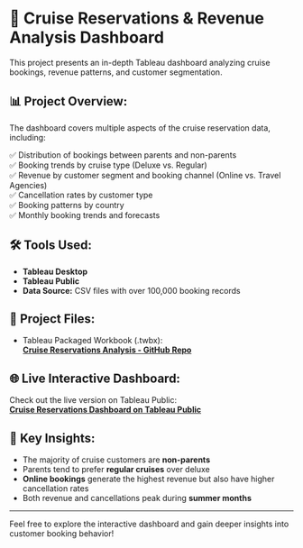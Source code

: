 # 🚢 Cruise Reservations & Revenue Analysis Dashboard

This project presents an in-depth Tableau dashboard analyzing cruise bookings, revenue patterns, and customer segmentation.

## 📊 Project Overview:

The dashboard covers multiple aspects of the cruise reservation data, including:

✅ Distribution of bookings between parents and non-parents  
✅ Booking trends by cruise type (Deluxe vs. Regular)  
✅ Revenue by customer segment and booking channel (Online vs. Travel Agencies)  
✅ Cancellation rates by customer type  
✅ Booking patterns by country  
✅ Monthly booking trends and forecasts  

## 🛠️ Tools Used:
- **Tableau Desktop**
- **Tableau Public**
- **Data Source:** CSV files with over 100,000 booking records

## 📂 Project Files:

- Tableau Packaged Workbook (.twbx):  
[**Cruise Reservations Analysis - GitHub Repo**](https://github.com/LaurenMalka/Cruise_Reservations_Analysis_Final)

## 🌐 Live Interactive Dashboard:

Check out the live version on Tableau Public:  
[**Cruise Reservations Dashboard on Tableau Public**](https://public.tableau.com/app/profile/lauren.malka/viz/Cruise_Reservations_Analysis_Final_LaurenMalka/Story1)

## 🎯 Key Insights:

- The majority of cruise customers are **non-parents**  
- Parents tend to prefer **regular cruises** over deluxe  
- **Online bookings** generate the highest revenue but also have higher cancellation rates  
- Both revenue and cancellations peak during **summer months**

---

Feel free to explore the interactive dashboard and gain deeper insights into customer booking behavior!  
